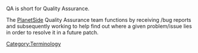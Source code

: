 QA is short for Quality Assurance.

The [PlanetSide](/PlanetSide "wikilink") Quality Assurance team functions
by receiving /bug reports and subsequently working to help find out
where a given problem/issue lies in order to resolve it in a future
patch.

[Category:Terminology](/Category:Terminology "wikilink")
